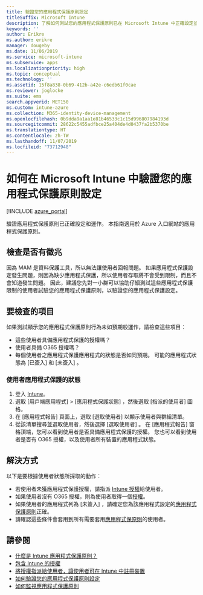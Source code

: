 ```yaml
---
title: 驗證您的應用程式保護原則設定
titleSuffix: Microsoft Intune
description: 了解如何測試您的應用程式保護原則已在 Microsoft Intune 中正確設定並運作。
keywords: ''
author: Erikre
ms.author: erikre
manager: dougeby
ms.date: 11/06/2019
ms.service: microsoft-intune
ms.subservice: apps
ms.localizationpriority: high
ms.topic: conceptual
ms.technology: ''
ms.assetid: 15f8a838-0b69-412b-a42e-c6edb61f0cae
ms.reviewer: joglocke
ms.suite: ems
search.appverid: MET150
ms.custom: intune-azure
ms.collection: M365-identity-device-management
ms.openlocfilehash: 0b9dda9a1aa1e81b46533c1c15d996807984193d
ms.sourcegitcommit: 28622c5455adfbce25a404de4d0437fa2b5370be
ms.translationtype: HT
ms.contentlocale: zh-TW
ms.lasthandoff: 11/07/2019
ms.locfileid: "73712948"
---
```

# <a name="how-to-validate-your-app-protection-policy-setup-in-microsoft-intune"></a>如何在 Microsoft Intune 中驗證您的應用程式保護原則設定

[!INCLUDE [azure_portal](../includes/azure_portal.md)]

驗證應用程式保護原則已正確設定和運作。 本指南適用於 Azure 入口網站的應用程式保護原則。

## <a name="checking-for-symptoms"></a>檢查是否有徵兆
因為 MAM 是資料保護工具，所以無法讓使用者回報問題。 如果應用程式保護設定發生問題，則因為缺少應用程式保護，所以使用者存取將不會受到限制，而且不會知道發生問題。 因此，建議您先對一小群可以協助仔細測試這些應用程式保護限制的使用者試驗您的應用程式保護原則，以驗證您的應用程式保護設定。

## <a name="what-to-check"></a>要檢查的項目

如果測試顯示您的應用程式保護原則行為未如預期般運作，請檢查這些項目︰

- 這些使用者具備應用程式保護的授權嗎？
- 使用者具備 O365 授權嗎？
- 每個使用者之應用程式保護應用程式的狀態是否如同預期。 可能的應用程式狀態為 [已簽入]  和 [未簽入]  。

### <a name="user-app-protection-status"></a>使用者應用程式保護的狀態
1. 登入 [Intune](https://go.microsoft.com/fwlink/?linkid=2090973)。
3. 選取 [用戶端應用程式]   >  [應用程式保護狀態]  ，然後選取 [指派的使用者]  圖格。 
4. 在 [應用程式報告]  頁面上，選取 [選取使用者]  以顯示使用者與群組清單。 
5. 從該清單搜尋並選取使用者，然後選擇 [選取使用者]  。 在 [應用程式報告]  窗格頂端，您可以看到使用者是否具備應用程式保護的授權。 您也可以看到使用者是否有 O365 授權，以及使用者所有裝置的應用程式狀態。

## <a name="what-to-do"></a>解決方式
以下是要根據使用者狀態所採取的動作︰

- 若使用者未獲應用程式保護授權，請指派 [Intune 授權](../fundamentals/licenses.md)給使用者。
- 如果使用者沒有 O365 授權，則為使用者取得一個[授權](../fundamentals/licenses.md)。
- 如果使用者的應用程式列為 [未簽入]  ，請確定您為該應用程式設定的[應用程式保護原則](app-protection-policies-validate.md)正確。
- 請確認這些條件會套用到所有需要套用[應用程式保原則](app-protection-policies-monitor.md)的使用者。

## <a name="see-also"></a>請參閱

- [什麼是 Intune 應用程式保護原則？](app-protection-policies.md)
- [包含 Intune 的授權](../fundamentals/licenses.md)
- [將授權指派給使用者，讓使用者可在 Intune 中註冊裝置](../fundamentals/licenses-assign.md)
- [如何驗證您的應用程式保護原則設定](app-protection-policies-validate.md)
- [如何監視應用程式保護原則](app-protection-policies-monitor.md)

